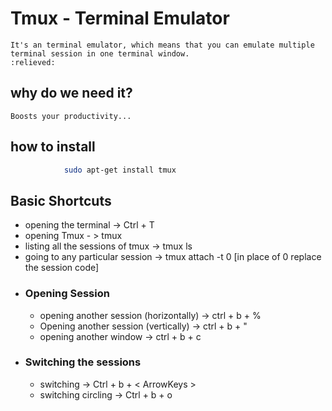 # Tmux - Terminal Emulator
    It's an terminal emulator, which means that you can emulate multiple terminal session in one terminal window. 
    :relieved:

## why do we need it?
    Boosts your productivity...
## how to install

```bash 
            sudo apt-get install tmux 
```
## Basic Shortcuts
- opening the terminal -> Ctrl + T
- opening Tmux - > tmux
- listing all the sessions of tmux -> tmux ls
- going to any particular session -> tmux attach -t 0 
    [in place of 0 replace the session code]
- ### Opening Session
    - opening another session (horizontally) -> ctrl + b + %
    - Opening another session (vertically) -> ctrl + b + " 
    - opening another window -> ctrl + b + c
- ### Switching the sessions
    - switching -> Ctrl + b + < ArrowKeys >
    - switching circling -> Ctrl + b + o

